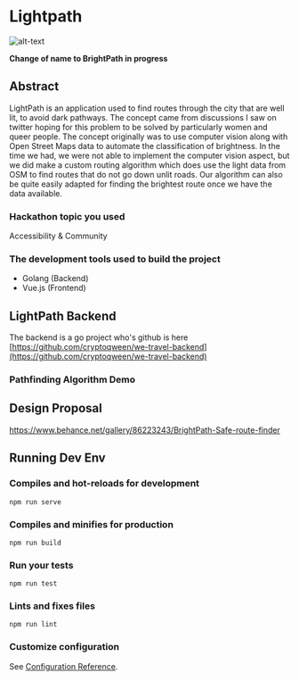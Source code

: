 # Lightpath
![alt-text](https://mir-s3-cdn-cf.behance.net/project_modules/1400_opt_1/3036f386223243.5d932aa627487.png)

**Change of name to BrightPath in progress**
## Abstract
LightPath is an application used to find routes through the city that are well lit, to avoid dark pathways. The concept came from discussions I saw on twitter hoping for this problem to be solved by particularly women and queer people. The concept originally was to use computer vision along with Open Street Maps data to automate the classification of brightness. In the time we had, we were not able to implement the computer vision aspect, but we did make a custom routing algorithm which does use the light data from OSM to find routes that do not go down unlit roads. Our algorithm can also be quite easily adapted for finding the brightest route once we have the data available.

### Hackathon topic you used
Accessibility & Community

### The development tools used to build the project
- Golang (Backend)
- Vue.js (Frontend)

## LightPath Backend
The backend is a go project who's github is here [https://github.com/cryptoqween/we-travel-backend](https://github.com/cryptoqween/we-travel-backend)

### Pathfinding Algorithm Demo

## Design Proposal
https://www.behance.net/gallery/86223243/BrightPath-Safe-route-finder

## Running Dev Env
### Compiles and hot-reloads for development
```
npm run serve
```

### Compiles and minifies for production
```
npm run build
```

### Run your tests
```
npm run test
```

### Lints and fixes files
```
npm run lint
```

### Customize configuration
See [Configuration Reference](https://cli.vuejs.org/config/).

